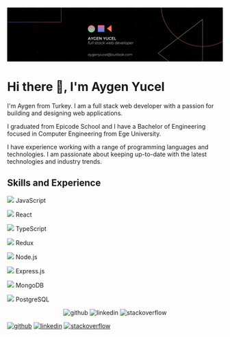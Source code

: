 ![Full Stack Web Development](https://github.com/aygenyucel/aygenyucel/blob/main/banner.png)

# Hi there 👋, I'm Aygen Yucel

I'm Aygen from Turkey. I am a full stack web developer with a passion for building and designing web applications.

I graduated from Epicode School and I have a Bachelor of Engineering focused in Computer Engineering from Ege University.

I have experience working with a range of programming languages and technologies. I am passionate about keeping up-to-date with the latest technologies and industry trends.

## Skills and Experience
<img src='https://user-images.githubusercontent.com/80033565/229316203-41693aa7-a7d1-43c1-a99d-7ed7dc432377.png' height='15'> JavaScript

<img src='https://user-images.githubusercontent.com/80033565/229316234-4b77164d-0660-4e93-8dc5-b1a11185a5ba.png' height='15'> React

<img src='https://user-images.githubusercontent.com/80033565/229316263-a470e97f-1e09-4d01-9823-715d35189a66.png' height='15'> TypeScript

<img src='https://user-images.githubusercontent.com/80033565/229316511-20e1c49f-c8b7-4625-b9ba-fc1747d7aaba.png' height='15'> Redux

<img src='https://user-images.githubusercontent.com/80033565/229316300-f625fe2b-03ac-4b06-a4e1-25b6ff1b7b84.png' height='15'> Node.js

<img src='https://user-images.githubusercontent.com/80033565/229316320-cc6499a9-124b-4495-a9e4-8855eda13fdb.png' height='15'> Express.js

<img src='https://user-images.githubusercontent.com/80033565/229316486-08abe3d4-e982-48bb-aa7d-7bddf164d6b6.png' height='15'> MongoDB

<img src='https://user-images.githubusercontent.com/80033565/229316438-74a48598-8b96-47d9-95f3-7b54c43c57fa.png' height='15'> PostgreSQL

<div align="center">
  <span><img src='https://cdn.jsdelivr.net/npm/simple-icons@3.0.1/icons/github.svg' alt='github' height='30'></span>
  <span><img src='https://cdn.jsdelivr.net/npm/simple-icons@3.0.1/icons/linkedin.svg' alt='linkedin' height='30'></span> <!--invisible-->
  <span><img src='https://cdn.jsdelivr.net/npm/simple-icons@3.0.1/icons/stackoverflow.svg' alt='stackoverflow' height='30'></span>
</div>


[<img src='https://cdn.jsdelivr.net/npm/simple-icons@3.0.1/icons/github.svg' alt='github' height='30'>](https://github.com/aygenyucel)  [<img src='https://cdn.jsdelivr.net/npm/simple-icons@3.0.1/icons/linkedin.svg' alt='linkedin' height='30'>](https://www.linkedin.com/in/aygenyucel/)  [<img src='https://cdn.jsdelivr.net/npm/simple-icons@3.0.1/icons/stackoverflow.svg' alt='stackoverflow' height='30'>](https://stackoverflow.com/users/19501613)  




